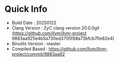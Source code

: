 # Quick Info
* Build Date : 20250122
* Clang Version : ZyC clang version 20.0.0git (https://github.com/llvm/llvm-project 9883aa925e4b5a730ed3705f88a73bfcb70e82e4)
* Binutils Version : master
* Compiled Based : https://github.com/llvm/llvm-project/commit/9883aa92

